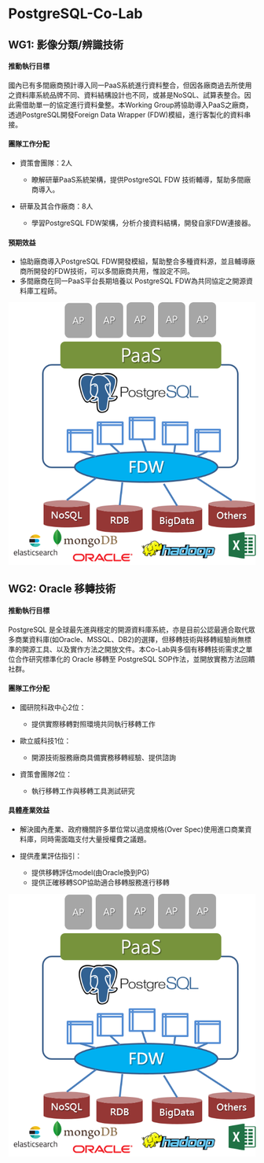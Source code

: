 # PostgreSQL-Co-Lab

## WG1: 影像分類/辨識技術 

#### 推動執行目標
國內已有多間廠商預計導入同一PaaS系統進行資料整合，但因各廠商過去所使用之資料庫系統品牌不同、資料結構設計也不同，或甚是NoSQL、試算表整合。因此需借助單一的協定進行資料彙整。本Working Group將協助導入PaaS之廠商，透過PostgreSQL開發Foreign Data Wrapper (FDW)模組，進行客製化的資料串接。

#### 團隊工作分配

* 資策會團隊：2人
  * 瞭解研華PaaS系統架構，提供PostgreSQL FDW 技術輔導，幫助多間廠商導入。
  
* 研華及其合作廠商：8人
  * 學習PostgreSQL FDW架構，分析介接資料結構，開發自家FDW連接器。

#### 預期效益
* 協助廠商導入PostgreSQL FDW開發模組，幫助整合多種資料源，並且輔導廠商所開發的FDW技術，可以多間廠商共用，惟設定不同。
* 多間廠商在同一PaaS平台長期培養以 PostgreSQL FDW為共同協定之開源資料庫工程師。

<p align="center">
  <img src="https://github.com/twoss-io/PostgreSQL-Co-Lab/blob/master/img/postgresql_intro1.png">
</p>

## WG2: Oracle 移轉技術  

#### 推動執行目標
PostgreSQL 是全球最先進與穩定的開源資料庫系統，亦是目前公認最適合取代眾多商業資料庫(如Oracle、MSSQL、DB2)的選擇，但移轉技術與移轉經驗尚無標準的開源工具、以及實作方法之開放文件。本Co-Lab與多個有移轉技術需求之單位合作研究標準化的 Oracle 移轉至 PostgreSQL SOP作法，並開放實務方法回饋社群。

#### 團隊工作分配

* 國研院科政中心2位：
  * 提供實際移轉對照環境共同執行移轉工作
  
* 歐立威科技1位：
  * 開源技術服務廠商具備實務移轉經驗、提供諮詢
  
* 資策會團隊2位：
  * 執行移轉工作與移轉工具測試研究

#### 具體產業效益
* 解決國內產業、政府機關許多單位常以過度規格(Over Spec)使用進口商業資料庫，同時需面臨支付大量授權費之議題。

* 提供產業評估指引：
  * 提供移轉評估model(由Oracle換到PG)
  * 提供正確移轉SOP協助適合移轉服務進行移轉 


<p align="center">
  <img src="https://github.com/twoss-io/PostgreSQL-Co-Lab/blob/master/img/postgresql_intro1.png">
</p>
